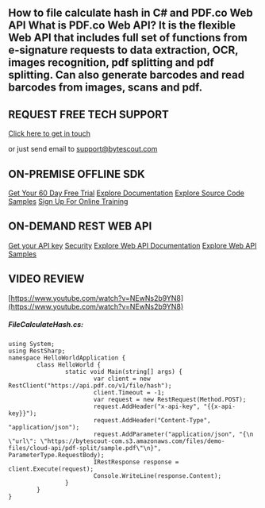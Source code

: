 ## How to file calculate hash in C# and PDF.co Web API What is PDF.co Web API? It is the flexible Web API that includes full set of functions from e-signature requests to data extraction, OCR, images recognition, pdf splitting and pdf splitting. Can also generate barcodes and read barcodes from images, scans and pdf.

## REQUEST FREE TECH SUPPORT

[Click here to get in touch](https://bytescout.zendesk.com/hc/en-us/requests/new?subject=PDF.co%20Web%20API%20Question)

or just send email to [support@bytescout.com](mailto:support@bytescout.com?subject=PDF.co%20Web%20API%20Question) 

## ON-PREMISE OFFLINE SDK 

[Get Your 60 Day Free Trial](https://bytescout.com/download/web-installer?utm_source=github-readme)
[Explore Documentation](https://bytescout.com/documentation/index.html?utm_source=github-readme)
[Explore Source Code Samples](https://github.com/bytescout/ByteScout-SDK-SourceCode/)
[Sign Up For Online Training](https://academy.bytescout.com/)


## ON-DEMAND REST WEB API

[Get your API key](https://app.pdf.co/signup?utm_source=github-readme)
[Security](https://pdf.co/security)
[Explore Web API Documentation](https://apidocs.pdf.co?utm_source=github-readme)
[Explore Web API Samples](https://github.com/bytescout/ByteScout-SDK-SourceCode/tree/master/PDF.co%20Web%20API)

## VIDEO REVIEW

[https://www.youtube.com/watch?v=NEwNs2b9YN8](https://www.youtube.com/watch?v=NEwNs2b9YN8)




<!-- code block begin -->

##### **FileCalculateHash.cs:**
    
```
using System;
using RestSharp;
namespace HelloWorldApplication {
		class HelloWorld {
				static void Main(string[] args) {
						var client = new RestClient("https://api.pdf.co/v1/file/hash");
						client.Timeout = -1;
						var request = new RestRequest(Method.POST);
						request.AddHeader("x-api-key", "{{x-api-key}}");
						request.AddHeader("Content-Type", "application/json");
						request.AddParameter("application/json", "{\n    \"url\": \"https://bytescout-com.s3.amazonaws.com/files/demo-files/cloud-api/pdf-split/sample.pdf\"\n}",  ParameterType.RequestBody);
						IRestResponse response = client.Execute(request);
						Console.WriteLine(response.Content);
				}
		}
}

```

<!-- code block end -->
